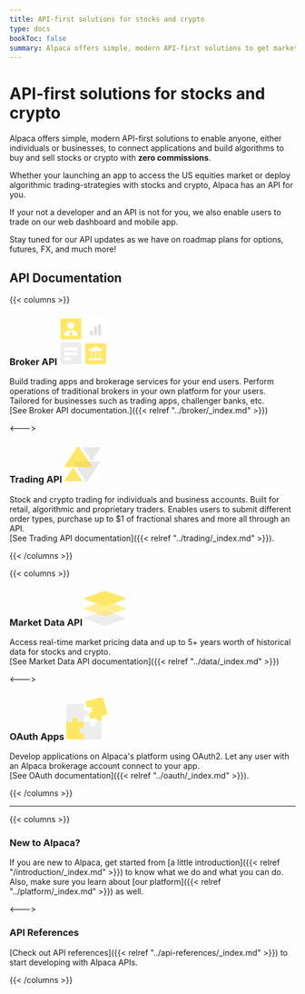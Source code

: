 ```yaml
---
title: API-first solutions for stocks and crypto
type: docs
bookToc: false
summary: Alpaca offers simple, modern API-first solutions to get market data, trade stocks and crypto, build apps and more.
---
```


# API-first solutions for stocks and crypto

Alpaca offers simple, modern API-first solutions to enable anyone, either individuals or businesses, to connect applications and build algorithms to buy and sell stocks or crypto with **zero commissions**.

Whether your launching an app to access the US equities market or deploy algorithmic trading-strategies with stocks and crypto, Alpaca has an API for you.

If your not a developer and an API is not for you, we also enable users to trade on our web dashboard and mobile app.

Stay tuned for our API updates as we have on roadmap plans for options, futures, FX, and much more!

## API Documentation

{{< columns >}}

### **Broker API** ![broker-logo](ic-broker@1x.png)

Build trading apps and brokerage services for your end users. Perform operations of traditional brokers in your own platform for your users. Tailored for businesses such as trading apps, challenger banks, etc.
\
[See Broker API documentation.]({{< relref "../broker/_index.md" >}})


<--->

### **Trading API** ![trading-logo](ic-trading@1x.png)


Stock and crypto trading for individuals and business accounts. Built for retail, algorithmic and proprietary traders. Enables users to submit different order types, purchase up to $1 of fractional shares and more all through an API.
\
[See Trading API documentation]({{< relref "../trading/_index.md" >}}).


{{< /columns >}}

{{< columns >}}

### **Market Data API** ![market-logo](ic-market-data@1x.png)

Access real-time market pricing data and up to 5+ years worth of historical data for stocks and crypto.
\
[See Market Data API documentation]({{< relref "../data/_index.md" >}})

<--->

### **OAuth Apps** ![oauth-logo](ic_oauth@1x.png)

Develop applications on Alpaca's platform using OAuth2. Let any user with an Alpaca brokerage account connect to your app.
\
[See OAuth documentation]({{< relref "../oauth/_index.md" >}}).

{{< /columns >}}

---

{{< columns >}}

### **New to Alpaca?**

If you are new to Alpaca, get started from [a little introduction]({{< relref
"/introduction/_index.md" >}}) to know what we do and what you can do.
Also, make sure you learn about [our platform]({{< relref "../platform/_index.md" >}}) as well.

<--->

### **API References**

[Check out API references]({{< relref "../api-references/_index.md" >}}) to start developing with Alpaca APIs.

{{< /columns >}}

&nbsp;
